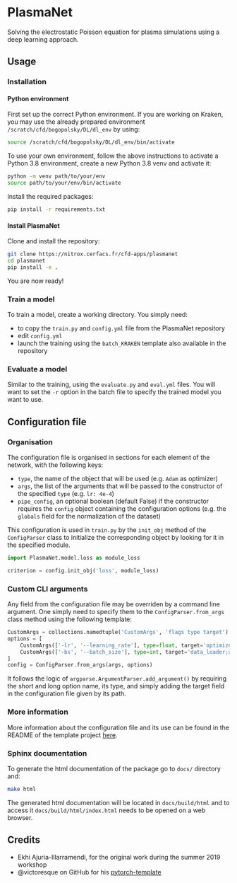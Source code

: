# PlasmaNet

Solving the electrostatic Poisson equation for plasma simulations using a deep learning approach.

## Usage

### Installation

#### Python environment

First set up the correct Python environment. If you are working on Kraken, you may use the already prepared
environment `/scratch/cfd/bogopolsky/DL/dl_env` by using:

```bash
source /scratch/cfd/bogopolsky/DL/dl_env/bin/activate
```

To use your own environment, follow the above instructions to activate a Python 3.8 environment, create a new 
Python 3.8 venv and activate it:

```bash
python -m venv path/to/your/env  
source path/to/your/env/bin/activate
```

Install the required packages:

```bash
pip install -r requirements.txt
```

#### Install PlasmaNet

Clone and install the repository:

```bash
git clone https://nitrox.cerfacs.fr/cfd-apps/plasmanet
cd plasmanet  
pip install -e .
```

You are now ready!

### Train a model

To train a model, create a working directory. You simply need:
- to copy the `train.py` and `config.yml` file from the PlasmaNet repository
- edit `config.yml` 
- launch the training using the `batch_KRAKEN` template also available in the repository

### Evaluate a model

Similar to the training, using the `evaluate.py` and `eval.yml` files.
You will want to set the `-r` option in the batch file to specify the trained model you want to use.

## Configuration file

### Organisation

The configuration file is organised in sections for each element of the network, with the following keys:
- `type`, the name of the object that will be used (e.g. `Adam` as optimizer)
- `args`, the list of the arguments that will be passed to the constructor of the specified `type` (e.g. `lr: 4e-4`)
- `pipe_config`, an optional boolean (default False) if the constructor requires the `config` object containing the 
configuration options (e.g. the `globals` field for the normalization of the dataset)

This configuration is used in `train.py` by the `init_obj` method of the `ConfigParser` class to initialize 
the corresponding object by looking for it in the specified module.

```python
import PlasmaNet.model.loss as module_loss

criterion = config.init_obj('loss', module_loss)
```

### Custom CLI arguments

Any field from the configuration file may be overriden by a command line argument. 
One simply need to specify them to the `ConfigParser.from_args` class method using the following template:

```python
CustomArgs = collections.namedtuple('CustomArgs', 'flags type target')
options = [
    CustomArgs(['-lr', '--learning_rate'], type=float, target='optimizer;args;lr'),
    CustomArgs(['-bs', '--batch_size'], type=int, target='data_loader;args;batch_size')
]
config = ConfigParser.from_args(args, options)
```

It follows the logic of `argparse.ArgumentParser.add_argument()` by requiring the short and long option name, its type, 
and simply adding the target field in the configuration file given by its path.

### More information

More information about the configuration file and its use can be found in the README of the template project
[here](https://github.com/victoresque/pytorch-template).

### Sphinx documentation

To generate the html documentation of the package go to `docs/` directory and:

```bash
make html
```

The generated html documentation will be located in `docs/build/html` and to access it `docs/build/html/index.html` needs to be opened on a web browser.

## Credits

- Ekhi Ajuria-Illarramendi, for the original work during the summer 2019 workshop
- @victoresque on GitHub for his [pytorch-template](https://github.com/victoresque/pytorch-template)
